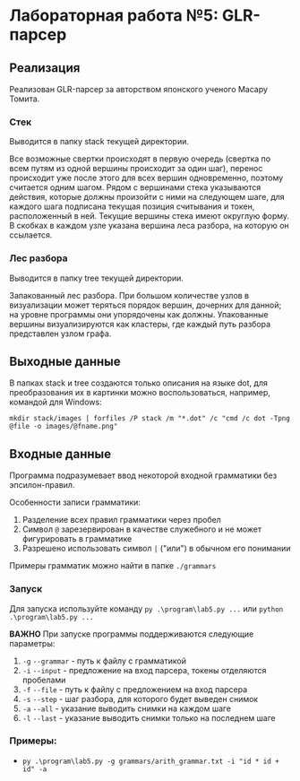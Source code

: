 # Лабораторная работа №5: GLR-парсер

## Реализация

Реализован GLR-парсер за авторством японского ученого Масару Томита. 

### Стек
Выводится в папку stack текущей директории.

Все возможные свертки происходят в первую очередь (свертка по всем путям из одной вершины происходит за один шаг), перенос происходит уже после этого для всех вершин одновременно, поэтому считается одним шагом. Рядом с вершинами стека указываются действия, которые должны произойти с ними на следующем шаге, для каждого шага подписана текущая позиция считывания и токен, расположенный в ней. Текущие вершины стека имеют округлую форму. В скобках в каждом узле указана вершина леса разбора, на которую он ссылается. 

### Лес разбора
Выводится в папку tree текущей директории.

Запакованный лес разбора. При большом количестве узлов в визуализации может теряться порядок вершин, дочерних для данной; на уровне программы они упорядочены как должны. Упакованные вершины визуализируются как кластеры, где каждый путь разбора представлен узлом графа.

## Выходные данные

В папках stack и tree создаются только описания на языке dot, для преобразования их в картинки можно воспользоваться, например, командой для Windows:
```
mkdir stack/images | forfiles /P stack /m "*.dot" /c "cmd /c dot -Tpng @file -o images/@fname.png"
```

## Входные данные

Программа подразумевает ввод некоторой входной грамматики без эпсилон-правил.

Особенности записи грамматики:
1) Разделение всех правил грамматики через пробел
2) Символ `@` зарезервирован в качестве служебного и не может фигурировать в грамматике
3) Разрешено использовать символ `|` ("или") в обычном его понимании

Примеры грамматик можно найти в папке `./grammars`

### Запуск

Для запуска используйте команду `py .\program\lab5.py ...` или `python .\program\lab5.py ...`

**ВАЖНО** При запуске программы поддерживаются следующие параметры:

1) `-g` `--grammar` - путь к файлу с грамматикой
2) `-i` `--input` - предложение на вход парсера, токены отделяются пробелами
3) `-f` `--file` - путь к файлу с предложением на вход парсера
4) `-s` `--step` - шаг разбора, для которого будет выведен снимок
5) `-a` `--all` - указание выводить снимки на каждом шаге
6) `-l` `--last` - указание выводить снимки только на последнем шаге

### Примеры:
- `py .\program\lab5.py -g grammars/arith_grammar.txt -i "id * id + id" -a`
